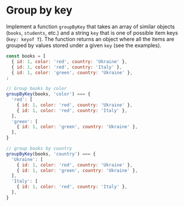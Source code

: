 # Group by key

Implement a function `groupByKey` that takes an array of similar objects
(`books`, `students`, etc.) and a string `key` that is one of possible item
keys (`key: keyof T`). The function returns an object where all the items are
grouped by values stored under a given `key` (see the examples).
```js
const books = [
  { id: 1, color: 'red', country: 'Ukraine' },
  { id: 1, color: 'red', country: 'Italy' },
  { id: 1, color: 'green', country: 'Ukraine' },
;
```
```js 
// Group books by color
groupByKey(books, 'color') === {
  'red': [
    { id: 1, color: 'red', country: 'Ukraine' },
    { id: 1, color: 'red', country: 'Italy' },
  ],
  'green': [
    { id: 1, color: 'green', country: 'Ukraine' },
  ],
}
```
```js
// group books by country
groupByKey(books, 'country') === {
  'Ukraine': [
    { id: 1, color: 'red', country: 'Ukraine' },
    { id: 1, color: 'green', country: 'Ukraine' },
  ],
  'Italy': [
    { id: 1, color: 'red', country: 'Italy' },
  ],
}
```
